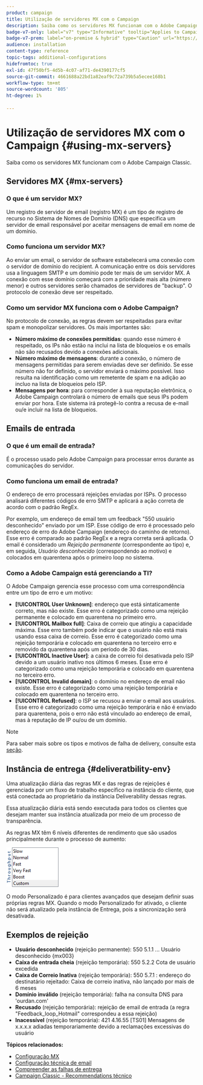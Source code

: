 ```yaml
---
product: campaign
title: Utilização de servidores MX com o Campaign
description: Saiba como os servidores MX funcionam com o Adobe Campaign Classic
badge-v7-only: label="v7" type="Informative" tooltip="Applies to Campaign Classic v7 only"
badge-v7-prem: label="on-premise & hybrid" type="Caution" url="https://experienceleague.adobe.com/docs/campaign-classic/using/installing-campaign-classic/architecture-and-hosting-models/hosting-models-lp/hosting-models.html" tooltip="Applies to on-premise and hybrid deployments only"
audience: installation
content-type: reference
topic-tags: additional-configurations
hidefromtoc: true
exl-id: 47f50bf5-4d5b-4c07-af71-de4390177cf5
source-git-commit: 4661688a22bd1a82eaf9c72a739b5a5ecee168b1
workflow-type: tm+mt
source-wordcount: '805'
ht-degree: 1%

---
```


# Utilização de servidores MX com o Campaign {#using-mx-servers}



Saiba como os servidores MX funcionam com o Adobe Campaign Classic.

## Servidores MX {#mx-servers}

### O que é um servidor MX?

Um registro de servidor de email (registro MX) é um tipo de registro de recurso no Sistema de Nomes de Domínio (DNS) que especifica um servidor de email responsável por aceitar mensagens de email em nome de um domínio.

### Como funciona um servidor MX?

Ao enviar um email, o servidor de software estabelecerá uma conexão com o servidor de domínio do recipient. A comunicação entre os dois servidores usa a linguagem SMTP e um domínio pode ter mais de um servidor MX. A conexão com esse domínio começará com a prioridade mais alta (número menor) e outros servidores serão chamados de servidores de &quot;backup&quot;. O protocolo de conexão deve ser respeitado.

### Como um servidor MX funciona com o Adobe Campaign?

No protocolo de conexão, as regras devem ser respeitadas para evitar spam e monopolizar servidores. Os mais importantes são:

* **Número máximo de conexões permitidas**: quando esse número é respeitado, os IPs não estão na inclui na lista de bloqueios e os emails não são recusados devido a conexões adicionais.
* **Número máximo de mensagens**: durante a conexão, o número de mensagens permitidas para serem enviadas deve ser definido. Se esse número não for definido, o servidor enviará o máximo possível. Isso resulta na identificação como um remetente de spam e na adição ao incluo na lista de bloqueios pelo ISP.
* **Mensagens por hora**: para corresponder à sua reputação eletrônica, o Adobe Campaign controlará o número de emails que seus IPs podem enviar por hora. Este sistema irá protegê-lo contra a recusa de e-mail ou/e incluir na lista de bloqueios.

## Emails de entrada

### O que é um email de entrada?

É o processo usado pelo Adobe Campaign para processar erros durante as comunicações do servidor.

### Como funciona um email de entrada?

O endereço de erro processará rejeições enviadas por ISPs. O processo analisará diferentes códigos de erro SMTP e aplicará a ação correta de acordo com o padrão RegEx.

Por exemplo, um endereço de email tem um feedback &quot;550 usuário desconhecido&quot; enviado por um ISP. Esse código de erro é processado pelo endereço de erro do Adobe Campaign (endereço do caminho de retorno). Esse erro é comparado ao padrão RegEx e a regra correta será aplicada. O email é considerado um *Rejeição permanente* (correspondente ao tipo) e, em seguida, *Usuário desconhecido* (correspondendo ao motivo) e colocados em quarentena após o primeiro loop no sistema.

### Como a Adobe Campaign está gerenciando a TI?

O Adobe Campaign gerencia esse processo com uma correspondência entre um tipo de erro e um motivo:

* **[!UICONTROL User Unknown]**: endereço que está sintaticamente correto, mas não existe. Esse erro é categorizado como uma rejeição permanente e colocado em quarentena no primeiro erro.
* **[!UICONTROL Mailbox full]**: Caixa de correio que atingiu a capacidade máxima. Esse erro também pode indicar que o usuário não está mais usando essa caixa de correio. Esse erro é categorizado como uma rejeição temporária e colocado em quarentena no terceiro erro e removido da quarentena após um período de 30 dias.
* **[!UICONTROL Inactive User]**: a caixa de correio foi desativada pelo ISP devido a um usuário inativo nos últimos 6 meses. Esse erro é categorizado como uma rejeição temporária e colocado em quarentena no terceiro erro.
* **[!UICONTROL Invalid domain]**: o domínio no endereço de email não existe. Esse erro é categorizado como uma rejeição temporária e colocado em quarentena no terceiro erro.
* **[!UICONTROL Refused]**: o ISP se recusou a enviar o email aos usuários. Esse erro é categorizado como uma rejeição temporária e não é enviado para quarentena, pois o erro não está vinculado ao endereço de email, mas à reputação de IP ou/ou de um domínio.

>[!NOTE]
>
>Para saber mais sobre os tipos e motivos de falha de delivery, consulte esta [seção](../../delivery/using/understanding-delivery-failures.md#delivery-failure-types-and-reasons).

## Instância de entrega {#deliveratbility-env}

Uma atualização diária das regras MX e das regras de rejeições é gerenciada por um fluxo de trabalho específico na instância do cliente, que está conectada ao proprietário da instância Deliverability dessas regras.

Essa atualização diária está sendo executada para todos os clientes que desejam manter sua instância atualizada por meio de um processo de transparência.

As regras MX têm 6 níveis diferentes de rendimento que são usados principalmente durante o processo de aumento:

![](assets/mx-rules-throughput.png)

O modo Personalizado é para clientes avançados que desejam definir suas próprias regras MX. Quando o modo Personalizado for ativado, o cliente não será atualizado pela instância de Entrega, pois a sincronização será desativada.

## Exemplos de rejeição

* **Usuário desconhecido** (rejeição permanente): 550 5.1.1 ... Usuário desconhecido {mx003}
* **Caixa de entrada cheia** (rejeição temporária): 550 5.2.2 Cota de usuário excedida
* **Caixa de Correio Inativa** (rejeição temporária): 550 5.7.1 : endereço do destinatário rejeitado: Caixa de correio inativa, não lançado por mais de 6 meses
* **Domínio inválido** (rejeição temporária): falha na consulta DNS para &#39;ourdan.com&#39;
* **Recusado** (rejeição temporária): rejeição de email de entrada (a regra &quot;Feedback_loop_Hotmail&quot; correspondeu a essa rejeição)
* **Inacessível** (rejeição temporária): 421 4.16.55 [TS01] Mensagens de x.x.x.x adiadas temporariamente devido a reclamações excessivas do usuário

**Tópicos relacionados:**
* [Configuração MX](../../installation/using/email-deliverability.md#mx-configuration)
* [Configuração técnica de email](../../installation/using/email-deliverability.md)
* [Compreender as falhas de entrega](../../delivery/using/understanding-delivery-failures.md)
* [Campaign Classic - Recommendations técnico](https://experienceleague.adobe.com/docs/deliverability-learn/deliverability-best-practice-guide/additional-resources/campaign/acc-technical-recommendations.html)
